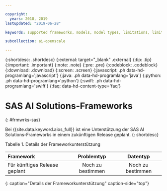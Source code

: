 ```yaml
---

copyright:
  years: 2018, 2019
lastupdated: "2019-06-28"

keywords: supported frameworks, models, model types, limitations, limits, spss, c&ds

subcollection: ai-openscale

---
```


{:shortdesc: .shortdesc}
{:external: target="_blank" .external}
{:tip: .tip}
{:important: .important}
{:note: .note}
{:pre: .pre}
{:codeblock: .codeblock}
{:download: .download}
{:screen: .screen}
{:javascript: .ph data-hd-programlang='javascript'}
{:java: .ph data-hd-programlang='java'}
{:python: .ph data-hd-programlang='python'}
{:swift: .ph data-hd-programlang='swift'}
{:faq: data-hd-content-type='faq'}

# SAS AI Solutions-Frameworks
{: #frmwrks-sas}

Bei {{site.data.keyword.aios_full}} ist eine Unterstützung der SAS AI Solutions-Frameworks in einem zukünftigen Release geplant.
{: shortdesc}


Tabelle 1. Details der Frameworkunterstützung

| Framework | Problemtyp | Datentyp |
|:---|:---:|:---:|
| Für künftiges Release geplant | Noch zu bestimmen | Noch zu bestimmen |
{: caption="Details der Frameworkunterstützung" caption-side="top"}



